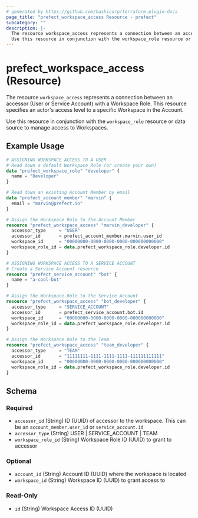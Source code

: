 ```yaml
---
# generated by https://github.com/hashicorp/terraform-plugin-docs
page_title: "prefect_workspace_access Resource - prefect"
subcategory: ""
description: |-
  The resource workspace_access represents a connection between an accessor (User or Service Account) with a Workspace Role. This resource specifies an actor's access level to a specific Workspace in the Account.
  Use this resource in conjunction with the workspace_role resource or data source to manage access to Workspaces.
---
```


# prefect_workspace_access (Resource)

The resource `workspace_access` represents a connection between an accessor (User or Service Account) with a Workspace Role. This resource specifies an actor's access level to a specific Workspace in the Account.

Use this resource in conjunction with the `workspace_role` resource or data source to manage access to Workspaces.

## Example Usage

```terraform
# ASSIGNING WORKSPACE ACCESS TO A USER
# Read down a default Workspace Role (or create your own)
data "prefect_workspace_role" "developer" {
  name = "Developer"
}

# Read down an existing Account Member by email
data "prefect_account_member" "marvin" {
  email = "marvin@prefect.io"
}

# Assign the Workspace Role to the Account Member
resource "prefect_workspace_access" "marvin_developer" {
  accessor_type     = "USER"
  accessor_id       = prefect_account_member.marvin.user_id
  workspace_id      = "00000000-0000-0000-0000-000000000000"
  workspace_role_id = data.prefect_workspace_role.developer.id
}

# ASSIGNING WORKSPACE ACCESS TO A SERVICE ACCOUNT
# Create a Service Account resource
resource "prefect_service_account" "bot" {
  name = "a-cool-bot"
}

# Assign the Workspace Role to the Service Account
resource "prefect_workspace_access" "bot_developer" {
  accessor_type     = "SERVICE_ACCOUNT"
  accessor_id       = prefect_service_account.bot.id
  workspace_id      = "00000000-0000-0000-0000-000000000000"
  workspace_role_id = data.prefect_workspace_role.developer.id
}

# Assign the Workspace Role to the Team
resource "prefect_workspace_access" "team_developer" {
  accessor_type     = "TEAM"
  accessor_id       = "11111111-1111-1111-1111-111111111111"
  workspace_id      = "00000000-0000-0000-0000-000000000000"
  workspace_role_id = data.prefect_workspace_role.developer.id
}
```

<!-- schema generated by tfplugindocs -->
## Schema

### Required

- `accessor_id` (String) ID (UUID) of accessor to the workspace. This can be an `account_member.user_id` or `service_account.id`
- `accessor_type` (String) USER | SERVICE_ACCOUNT | TEAM
- `workspace_role_id` (String) Workspace Role ID (UUID) to grant to accessor

### Optional

- `account_id` (String) Account ID (UUID) where the workspace is located
- `workspace_id` (String) Workspace ID (UUID) to grant access to

### Read-Only

- `id` (String) Workspace Access ID (UUID)
